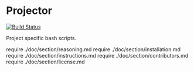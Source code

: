 # Projector

[![Build Status](https://travis-ci.org/bas080/projector.svg?branch=master)](https://travis-ci.org/bas080/projector)

Project specific bash scripts.

require ./doc/section/reasoning.md
require ./doc/section/installation.md
require ./doc/section/instructions.md
require ./doc/section/contributors.md
require ./doc/section/license.md
